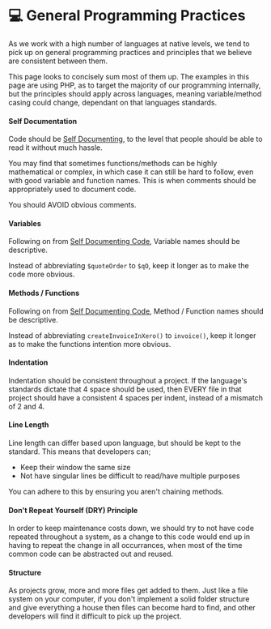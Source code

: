 # 💻 General Programming Practices

As we work with a high number of languages at native levels, we tend to pick up on general programming practices and 
principles that we believe are consistent between them.

This page looks to concisely sum most of them up. The examples in this page are using PHP, as to target the majority
of our programming internally, but the principles should apply across languages, meaning variable/method casing could 
change, dependant on that languages standards.

#### Self Documentation

Code should be [Self Documenting](https://en.wikipedia.org/wiki/Self-documenting_code), to the level that people should 
be able to read it without much hassle.

You may find that sometimes functions/methods can be highly mathematical or complex, in which case it can still be hard 
to follow, even with good variable and function names. This is when comments should be appropriately used to document 
code.

You should AVOID obvious comments.

#### Variables

Following on from [Self Documenting Code](https://en.wikipedia.org/wiki/Self-documenting_code), Variable names should be 
descriptive.

Instead of abbreviating `$quoteOrder` to `$qO`, keep it longer as to make the code more obvious.

#### Methods / Functions

Following on from [Self Documenting Code](https://en.wikipedia.org/wiki/Self-documenting_code), Method / Function names
should be descriptive.

Instead of abbreviating `createInvoiceInXero()` to `invoice()`, keep it longer as to make the functions intention more 
obvious.

#### Indentation

Indentation should be consistent throughout a project. If the language's standards dictate that 4 space should be used,
then EVERY file in that project should have a consistent 4 spaces per indent, instead of a mismatch of 2 and 4.

#### Line Length

Line length can differ based upon language, but should be kept to the standard. This means that developers can;
- Keep their window the same size
- Not have singular lines be difficult to read/have multiple purposes

You can adhere to this by ensuring you aren't chaining methods.

#### Don't Repeat Yourself (DRY) Principle

In order to keep maintenance costs down, we should try to not have code repeated throughout a system, as a change to 
this code would end up in having to repeat the change in all occurrances, when most of the time common code can be 
abstracted out and reused.

#### Structure

As projects grow, more and more files get added to them. Just like a file system on your computer, if you don't implement
a solid folder structure and give everything a house then files can become hard to find, and other developers will find
it difficult to pick up the project. 